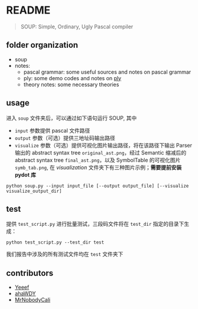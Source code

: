 # README

> SOUP: Simple, Ordinary, Ugly Pascal compiler

## folder organization

- soup
- notes:
	- pascal grammar: some useful sources and notes on pascal grammar
	- ply: some demo codes and notes on [ply](http://www.dabeaz.com/ply/ply.html)
	- theory notes: some necessary theories

## usage

进入 `soup` 文件夹后，可以通过如下语句运行 SOUP, 其中

- `input` 参数提供 pascal 文件路径
- `output` 参数（可选）提供三地址码输出路径
- `visualize` 参数（可选）提供可视化图片输出路径，将在该路径下输出 Parser 输出的 abstract syntax tree `original_ast.png`，经过 Semantic 缩减后的 abstract syntax tree `final_ast.png`，以及 SymbolTable 的可视化图片 `symb_tab.png`, 在 *visualization* 文件夹下有三种图片示例；**需要提前安装 pydot 库**

```
python soup.py --input input_file [--output output_file] [--visualize visualize_output_dir]
```

## test

提供 `test_script.py` 进行批量测试，三段码文件将在 `test_dir` 指定的目录下生成：

```
python test_script.py --test_dir test
```

我们报告中涉及的所有测试文件均在 `test` 文件夹下

## contributors

- [Yeeef](https://github.com/Yeeef)
- [ahaWDY](https://github.com/ahaWDY)
- [MrNobodyCali](https://github.com/MrNobodyCali)